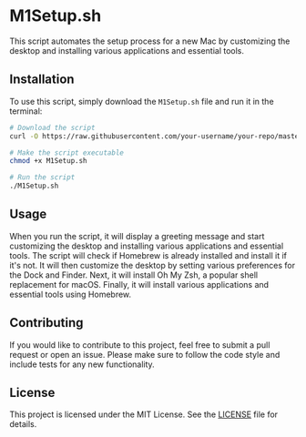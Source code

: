 # M1Setup.sh

This script automates the setup process for a new Mac by customizing the desktop and installing various applications and essential tools.

## Installation

To use this script, simply download the `M1Setup.sh` file and run it in the terminal:

```bash
# Download the script
curl -O https://raw.githubusercontent.com/your-username/your-repo/master/M1Setup.sh

# Make the script executable
chmod +x M1Setup.sh

# Run the script
./M1Setup.sh
```

## Usage

When you run the script, it will display a greeting message and start customizing the desktop and installing various applications and essential tools. The script will check if Homebrew is already installed and install it if it's not. It will then customize the desktop by setting various preferences for the Dock and Finder. Next, it will install Oh My Zsh, a popular shell replacement for macOS. Finally, it will install various applications and essential tools using Homebrew.

## Contributing

If you would like to contribute to this project, feel free to submit a pull request or open an issue. Please make sure to follow the code style and include tests for any new functionality.

## License

This project is licensed under the MIT License. See the [LICENSE](LICENSE) file for details.
